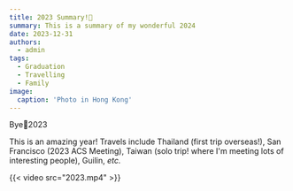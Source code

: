 ```yaml
---
title: 2023 Summary!🍻
summary: This is a summary of my wonderful 2024
date: 2023-12-31
authors:
  - admin
tags:
  - Graduation
  - Travelling
  - Family
image:
  caption: 'Photo in Hong Kong'
---
```


Bye👋2023 <br />

This is an amazing year! Travels include Thailand (first trip overseas!), San Francisco (2023 ACS Meeting), Taiwan (solo trip! where I'm meeting lots of interesting people), Guilin, _etc._ <br />

 {{< video src="2023.mp4" >}}

